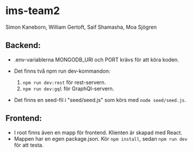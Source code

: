# ims-team2

Simon Kaneborn, William Gertoft, Saif Shamasha, Moa Sjögren

## Backend:

- .env-variablerna MONGODB_URI och PORT krävs för att köra koden.

- Det finns två npm run dev-kommandon:

  1. `npm run dev:rest` för rest-servern.
  2. `npm run dev:gql` för GraphQl-servern.

- Det finns en seed-fil i "seed/seed.js" som körs med `node seed/seed.js`.

## Frontend:

- I root finns även en mapp för frontend. Klienten är skapad med React.
- Mappen har en egen package.json. Kör `npm install`, sedan `npm run dev` för att testa.

